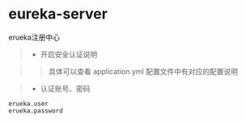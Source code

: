 # eureka-server
erueka注册中心

> * 开启安全认证说明

>   >  具体可以查看 application.yml 配置文件中有对应的配置说明

> * 认证账号、密码
```
erueka.user
erueka.password
```
